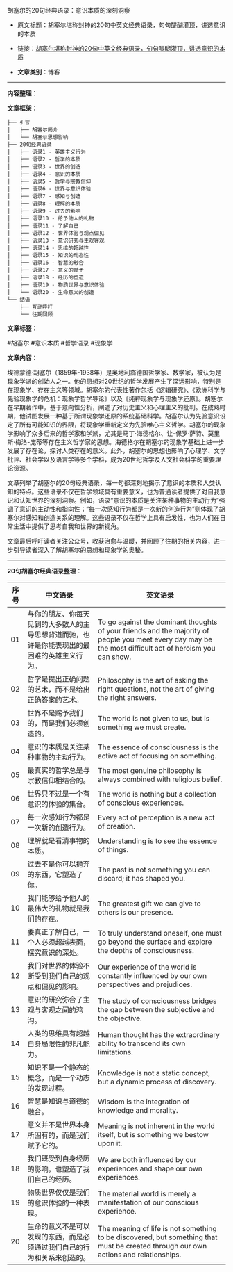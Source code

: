 胡塞尔的20句经典语录：意识本质的深刻洞察
- 原文标题：胡塞尔堪称封神的20句中英文经典语录，句句醍醐灌顶，讲透意识的本质
- 链接：[胡塞尔堪称封神的20句中英文经典语录，句句醍醐灌顶，讲透意识的本质](https://mp.weixin.qq.com/s/KzU_UUqIaQl8iD0Hk5Negg)

- **文章类别**：博客

---

**内容整理**：

**文章框架**：
```
├── 引言
│   ├── 胡塞尔简介
│   └── 胡塞尔思想影响
├── 20句经典语录
│   ├── 语录1 - 英雄主义行为
│   ├── 语录2 - 哲学的本质
│   ├── 语录3 - 世界的创造
│   ├── 语录4 - 意识的本质
│   ├── 语录5 - 哲学与宗教信仰
│   ├── 语录6 - 世界与意识体验
│   ├── 语录7 - 感知与创造
│   ├── 语录8 - 理解的本质
│   ├── 语录9 - 过去的影响
│   ├── 语录10 - 给予他人的礼物
│   ├── 语录11 - 了解自己
│   ├── 语录12 - 世界体验与观点偏见
│   ├── 语录13 - 意识研究与主观客观
│   ├── 语录14 - 思维的超越性
│   ├── 语录15 - 知识的动态性
│   ├── 语录16 - 智慧的融合
│   ├── 语录17 - 意义的赋予
│   ├── 语录18 - 经历的塑造
│   ├── 语录19 - 物质世界与意识体验
│   └── 语录20 - 生命意义的创造
└── 结语
    ├── 互动呼吁
    └── 往期回顾
```

**文章标签**：

#胡塞尔 #意识本质 #哲学语录 #现象学

**文章内容**：

埃德蒙德·胡塞尔（1859年-1938年）是奥地利裔德国哲学家、数学家，被认为是现象学派的创始人之一。他的思想对20世纪的哲学发展产生了深远影响，特别是在现象学、存在主义等领域。胡塞尔的代表性著作包括《逻辑研究》、《欧洲科学与先验现象学的危机：现象学哲学导论》以及《纯粹现象学与现象学还原》。胡塞尔在早期著作中，基于意向性分析，阐述了对历史主义和心理主义的批判。在成熟时期，他试图发展一种基于所谓现象学还原的系统基础科学。胡塞尔认为先验意识设定了所有可能知识的界限，将现象学重新定义为先验唯心主义哲学。胡塞尔的现象学影响了众多后来的哲学家和学派，尤其是马丁·海德格尔、让-保罗·萨特、莫里斯·梅洛-庞蒂等存在主义哲学家的思想。海德格尔在胡塞尔的现象学基础上进一步发展了存在论，探讨人类存在的意义。此外，胡塞尔的思想也影响了心理学、文学批评、社会学以及语言学等多个学科，成为20世纪哲学及人文社会科学的重要理论资源。

文章列举了胡塞尔的20句经典语录，每一句都深刻地揭示了意识的本质和人类认知的特点。这些语录不仅在哲学领域具有重要意义，也为普通读者提供了对自我意识和认知世界的深刻洞察。例如，语录“意识的本质是关注某种事物的主动行为”强调了意识的主动性和指向性；“每一次感知行为都是一次新的创造行为”则体现了胡塞尔对感知和创造关系的理解。这些语录不仅在哲学上具有启发性，也为人们在日常生活中提供了思考自我和世界的新视角。

文章最后呼吁读者关注公众号，收获治愈与温暖，并回顾了往期的相关内容，进一步引导读者深入了解胡塞尔的思想和现象学的奥秘。

---

**20句胡塞尔经典语录整理**：

| 序号 | 中文语录 | 英文语录 |
|------|----------|----------|
| 01   | 与你的朋友、你每天见到的大多数人的主导思想背道而驰，也许是你能表现出的最困难的英雄主义行为。 | To go against the dominant thoughts of your friends and the majority of people you meet every day may be the most difficult act of heroism you can show. |
| 02   | 哲学是提出正确问题的艺术，而不是给出正确答案的艺术。 | Philosophy is the art of asking the right questions, not the art of giving the right answers. |
| 03   | 世界不是赐予我们的，而是我们必须创造的。 | The world is not given to us, but is something we must create. |
| 04   | 意识的本质是关注某种事物的主动行为。 | The essence of consciousness is the active act of focusing on something. |
| 05   | 最真实的哲学总是与宗教信仰相结合的。 | The most genuine philosophy is always combined with religious belief. |
| 06   | 世界只不过是一个有意识的体验的集合。 | The world is nothing but a collection of conscious experiences. |
| 07   | 每一次感知行为都是一次新的创造行为。 | Every act of perception is a new act of creation. |
| 08   | 理解就是看清事物的本质。 | Understanding is to see the essence of things. |
| 09   | 过去不是你可以抛弃的东西，它塑造了你。 | The past is not something you can discard; it has shaped you. |
| 10   | 我们能够给予他人的最伟大的礼物就是我们的存在。 | The greatest gift we can give to others is our presence. |
| 11   | 要真正了解自己，一个人必须超越表面，探究意识的深处。 | To truly understand oneself, one must go beyond the surface and explore the depths of consciousness. |
| 12   | 我们对世界的体验不断受到我们自己的观点和偏见的影响。 | Our experience of the world is constantly influenced by our own perspectives and prejudices. |
| 13   | 意识的研究弥合了主观与客观之间的鸿沟。 | The study of consciousness bridges the gap between the subjective and the objective. |
| 14   | 人类的思维具有超越自身局限性的非凡能力。 | Human thought has the extraordinary ability to transcend its own limitations. |
| 15   | 知识不是一个静态的概念，而是一个动态的发现过程。 | Knowledge is not a static concept, but a dynamic process of discovery. |
| 16   | 智慧是知识与道德的融合。 | Wisdom is the integration of knowledge and morality. |
| 17   | 意义并不是世界本身所固有的，而是我们赋予它的。 | Meaning is not inherent in the world itself, but is something we bestow upon it. |
| 18   | 我们既受到自身经历的影响，也塑造了我们自己的经历。 | We are both influenced by our experiences and shape our own experiences. |
| 19   | 物质世界仅仅是我们的意识体验的一种表现。 | The material world is merely a manifestation of our conscious experience. |
| 20   | 生命的意义不是可以发现的东西，而是必须通过我们自己的行为和关系来创造的。 | The meaning of life is not something to be discovered, but something that must be created through our own actions and relationships. |
